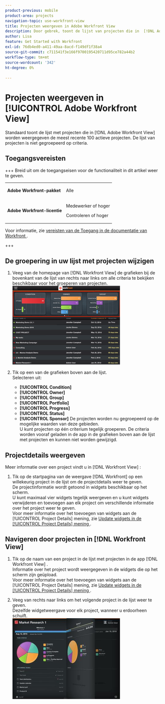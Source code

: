 ```yaml
---
product-previous: mobile
product-area: projects
navigation-topic: use-workfront-view
title: Projecten weergeven in Adobe Workfront View
description: Door gebrek, toont de lijst van projecten die in  [!DNL Adobe Workfront]  Mening worden getoond de meest recente 100 actieve projecten. De lijst van projecten is niet gegroepeerd op criteria.
author: Lisa
feature: Get Started with Workfront
exl-id: 76db4ed0-a411-49aa-8acd-f149df1f38a4
source-git-commit: c711541f3e166f9700195420711d95ce782a44b2
workflow-type: tm+mt
source-wordcount: '342'
ht-degree: 0%

---
```


# Projecten weergeven in [!UICONTROL Adobe Workfront View]

Standaard toont de lijst met projecten die in [!DNL Adobe Workfront View] worden weergegeven de meest recente 100 actieve projecten. De lijst van projecten is niet gegroepeerd op criteria.

## Toegangsvereisten

+++ Breid uit om de toegangseisen voor de functionaliteit in dit artikel weer te geven.

<table style="table-layout:auto"> 
 <col> 
 </col> 
 <col> 
 </col> 
 <tbody> 
  <tr> 
   <td role="rowheader"><strong>Adobe Workfront-pakket</strong></td> 
   <td> <p>Alle</p> </td> 
  </tr> 
  <tr> 
   <td role="rowheader"><strong>Adobe Workfront-licentie</strong></td> 
   <td> 
   <p>Medewerker of hoger</p>
   <p>Controleren of hoger</p> </td> 
  </tr> 
 </tbody> 
</table>

Voor informatie, zie [ vereisten van de Toegang in de documentatie van Workfront ](/help/quicksilver/administration-and-setup/add-users/access-levels-and-object-permissions/access-level-requirements-in-documentation.md).

+++

## De groepering in uw lijst met projecten wijzigen

1. Veeg van de homepage van [!DNL Workfront View] de grafieken bij de bovenkant van de lijst van rechts naar links om alle criteria te bekijken beschikbaar voor het groeperen van projecten.\
   ![[!DNL workfront_view_project_groupings_Adobe].png ](assets/workfront-view-project-groupings-adobe-350x255.png)

1. Tik op een van de grafieken boven aan de lijst.\
   Selecteren uit:

   * **[!UICONTROL Condition]**
   * **[!UICONTROL Owner]**
   * **[!UICONTROL Group]**
   * **[!UICONTROL Portfolio]**
   * **[!UICONTROL Progress]**
   * **[!UICONTROL Status]**
   * **[!UICONTROL Sponsor]**
De projecten worden nu gegroepeerd op de mogelijke waarden van deze gebieden.\
      U kunt projecten op één criterium tegelijk groeperen. De criteria worden vooraf geladen in de app in de grafieken boven aan de lijst met projecten en kunnen niet worden gewijzigd.

## Projectdetails weergeven

Meer informatie over een project vindt u in [!DNL Workfront View] :

1. Tik op de startpagina van de weergave [!DNL Workfront] op een willekeurig project in de lijst om de projectdetails weer te geven.\
   De projectinformatie wordt getoond in widgets beschikbaar op het scherm.\
   U kunt maximaal vier widgets tegelijk weergeven en u kunt widgets verwijderen en toevoegen aan elk project om verschillende informatie over het project weer te geven.\
   Voor meer informatie over het toevoegen van widgets aan de [!UICONTROL Project Details] mening, zie [ Update widgets in de [!UICONTROL Project Details] mening ](../../../workfront-basics/mobile-apps/using-workfront-view/update-widgets-in-workfront-view.md).

## Navigeren door projecten in [!DNL Workfront View]

1. Tik op de naam van een project in de lijst met projecten in de app [!DNL Workfront View] .\
   Informatie over het project wordt weergegeven in de widgets die op het scherm zijn geüpload.\
   Voor meer informatie over het toevoegen van widgets aan de [!UICONTROL Project Details] mening, zie [ Update widgets in de [!UICONTROL Project Details] mening ](../../../workfront-basics/mobile-apps/using-workfront-view/update-widgets-in-workfront-view.md).

1. Veeg van rechts naar links om het volgende project in de lijst weer te geven.\
   Dezelfde widgetweergave voor elk project, wanneer u erdoorheen schuift.\
   ![ beeld-1__6__copy.jpg ](assets/image-1--6--copy-350x262.jpg) 
